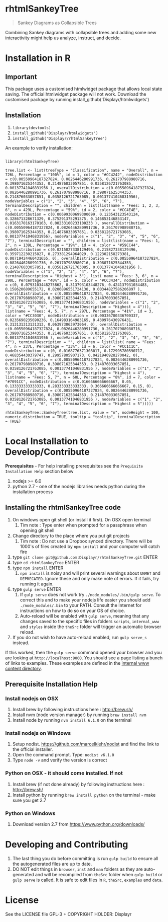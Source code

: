 # rhtmlSankeyTree

> Sankey Diagrams as Collapsible Trees

Combining Sankey diagrams with collapsible trees and adding some new
interactivity might help us analyze, instruct, and decide.

# Installation in R

## Important
This package uses a customised htmlwidget package that allows local state saving. The official htmlwidget package will not work. Download the customised package by running install_github('Displayr/htmlwidgets')

## Installation
1. `library(devtools)`
1. `install_github('Displayr/htmlwidgets')`
1. `install_github('Displayr/rhtmlSankeyTree')`

An example to verify installation:
```

library(rhtmlSankeyTree)

tree.list <- list(treeType = "Classification", name = "Overall", n = 726L, Percentage = "100%", id = 1, color = "#CC4242", nodeDistribution = c(0.00550964187327824, 0.0826446280991736, 0.261707988980716, 0.398071625344353, 0.214876033057851, 0.0358126721763085, 0.00137741046831956 ), overallDistribution = c(0.00550964187327824, 0.0826446280991736, 0.261707988980716, 0.398071625344353, 0.214876033057851, 0.0358126721763085, 0.00137741046831956), nodeVariables = c("1", "2", "3", "4", "5", "6", "7"), terminalDescription = "", children = list(list(name = "Fees: 1, 2, 3, 6", n = 429L, Percentage = "59%", id = 2, color = "#CC4E4E", nodeDistribution = c(0.00699300699300699, 0.123543123543124, 0.328671328671329, 0.375291375291375, 0.146853146853147, 0.0163170163170163, 0.00233100233100233 ), overallDistribution = c(0.00550964187327824, 0.0826446280991736, 0.261707988980716, 0.398071625344353, 0.214876033057851, 0.0358126721763085, 0.00137741046831956), nodeVariables = c("1", "2", "3", "4", "5", "6", "7"), terminalDescription = "", children = list(list(name = "Fees: 1, 2", n = 139L, Percentage = "19%", id = 4, color = "#59CC44", nodeDistribution = c(0.0215827338129496, 0.215827338129496, 0.359712230215827, 0.273381294964029, 0.122302158273381, 0.00719424460431655, 0), overallDistribution = c(0.00550964187327824, 0.0826446280991736, 0.261707988980716, 0.398071625344353, 0.214876033057851, 0.0358126721763085, 0.00137741046831956 ), nodeVariables = c("1", "2", "3", "4", "5", "6", "7"), terminalDescription = "Highest = 3"), list( name = "Fees: 3, 6", n = 290L, Percentage = "40%", id = 5, color = "#CC3434", nodeDistribution = c(0, 0.0793103448275862, 0.313793103448276, 0.424137931034483, 0.158620689655172, 0.0206896551724138, 0.00344827586206897 ), overallDistribution = c(0.00550964187327824, 0.0826446280991736, 0.261707988980716, 0.398071625344353, 0.214876033057851, 0.0358126721763085, 0.00137741046831956), nodeVariables = c("1", "2", "3", "4", "5", "6", "7"), terminalDescription = "Highest = 4"))), list(name = "Fees: 4, 5, 7", n = 297L, Percentage = "41%", id = 3, color = "#CC3030", nodeDistribution = c(0.00336700336700337, 0.0235690235690236, 0.164983164983165, 0.430976430976431, 0.313131313131313, 0.063973063973064, 0), overallDistribution = c(0.00550964187327824, 0.0826446280991736, 0.261707988980716, 0.398071625344353, 0.214876033057851, 0.0358126721763085, 0.00137741046831956 ), nodeVariables = c("1", "2", "3", "4", "5", "6", "7"), terminalDescription = "", children = list(list( name = "Fees: 4", n = 237L, Percentage = "33%", id = 6, color = "#CC1C1C", nodeDistribution = c(0, 0.0168776371308017, 0.172995780590717, 0.468354430379747, 0.29957805907173, 0.0421940928270042, 0), overallDistribution = c(0.00550964187327824, 0.0826446280991736, 0.261707988980716, 0.398071625344353, 0.214876033057851, 0.0358126721763085, 0.00137741046831956 ), nodeVariables = c("1", "2", "3", "4", "5", "6", "7"), terminalDescription = "Highest = 4"), list(name = "Fees: 5, 7", n = 60L, Percentage = "8%", id = 7, color = "#7091CC", nodeDistribution = c(0.0166666666666667, 0.05, 0.133333333333333, 0.283333333333333, 0.366666666666667, 0.15, 0), overallDistribution = c(0.00550964187327824, 0.0826446280991736, 0.261707988980716, 0.398071625344353, 0.214876033057851, 0.0358126721763085, 0.00137741046831956 ), nodeVariables = c("1", "2", "3", "4", "5", "6", "7"), terminalDescription = "Highest = 5")))))

rhtmlSankeyTree::SankeyTree(tree.list, value = "n", nodeHeight = 100, numeric.distribution = TRUE, tooltip = "tooltip", terminalDescription = TRUE)

```

# Local Installation to Develop/Contribute

**Prerequisites** - For help installing prerequisites see the `Prequisite Installation Help` section below

1. nodejs >= 6.0
1. python 2.7 - one of the nodejs libraries needs python during the installation process

## Installing the rhtmlSankeyTree code

1. On windows open git shell (or install it first). On OSX open terminal
    1. Tim note : Type enter when prompted for a passphrase when opening git shell
1. Change directory to the place where you put git projects
    1. Tim note : Do not use a Dropbox synced directory. There will be 1000's of files created by `npm install` and your computer will catch fire
1. type `git clone git@github.com:Displayr/rhtmlSankeyTree.git` ENTER
1. type `cd rhtmlSankeyTree` ENTER
1. type `npm install` ENTER
    1. `npm install` is noisy and will print several warnings about `UNMET` and `DEPRECATED`. Ignore these and only make note of errors. If it fails, try running it again.
1. type `gulp serve` ENTER
    1. If `gulp serve` does not work try `./node_modules/.bin/gulp serve`. To correct this and to make your nodejs life easier you should add `./node_modules/.bin` to your PATH. Consult the Internet for instructions on how to do so on your OS of choice. 
    1. Auto-reload will be enabled with `gulp serve`, meaning that any changes saved to the specific files in folders `scripts`, `internal_www` and `styles` inside the `theSrc` folder will trigger an automatic browser reload.
1. If you do not wish to have auto-reload enabled, run `gulp serve_s` instead.

If this worked, then the `gulp serve` command opened your browser and you are looking at `http://localhost:9000`. You should see a page listing a bunch of links to examples. These examples are defined in the [internal www content directory](theSrc/internal_www/content).

## Prerequisite Installation Help

### Install nodejs on OSX

1. Install brew by following instructions here : http://brew.sh/
1. Install nvm (node version manager) by running `brew install nvm`
1. Install node by running `nvm install 6.1.0` on the terminal

### Install nodejs on Windows

1. Setup nodist. https://github.com/marcelklehr/nodist and find the link to the official installer.
1. Open the command prompt. Type: `nodist v6.1.0`
1. Type `node -v` and verify the version is correct

### Python on OSX - it should come installed. If not

1. Install brew (if not done already) by following instructions here : http://brew.sh/
1. Install python by running `brew install python` on the terminal - make sure you get 2.7

### Python on Windows

1. Download version 2.7 from https://www.python.org/downloads/

# Developing and Contributing

1. The last thing you do before committing is run `gulp build` to ensure all the autogenerated files are up to date.
2. DO NOT edit things in `browser`, `inst` and `man` folders as they are auto-generated and will be recompiled from `theSrc` folder when `gulp build` or `gulp serve` is called. It is safe to edit files in `R`, `theSrc`, `examples` and `data`.

# License

See the LICENSE file
GPL-3 + COPYRIGHT HOLDER: Displayr
